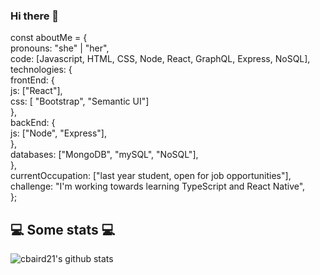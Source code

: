 ### Hi there 👋

const aboutMe = {  
   pronouns: "she" | "her",  
   code: [Javascript, HTML, CSS, Node, React, GraphQL, Express, NoSQL],  
   technologies: {  
      frontEnd: {  
         js: ["React"],  
         css: [ "Bootstrap", "Semantic UI"]  
      },  
      backEnd: {  
         js: ["Node", "Express"],  
      },  
      databases: ["MongoDB", "mySQL", "NoSQL"],  
   },  
   currentOccupation: ["last year student, open for job opportunities"],  
   challenge: "I'm working towards learning TypeScript and React Native",  
};  
<h2>💻 Some stats 💻</h2>  

![cbaird21's github stats](https://github-readme-stats.vercel.app/api?username=reeveng&show_icons=true&title_color=fff&icon_color=79ff97&text_color=9f9f9f&bg_color=151515)
